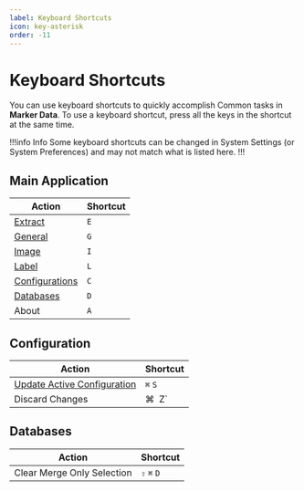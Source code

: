 ```yaml
---
label: Keyboard Shortcuts
icon: key-asterisk
order: -11
---
```

# Keyboard Shortcuts

You can use keyboard shortcuts to quickly accomplish Common tasks in **Marker Data**. To use a keyboard shortcut, press all the keys in the shortcut at the same time.

!!!info Info
Some keyboard shortcuts can be changed in System Settings (or System Preferences) and may not match what is listed here.
!!!

## Main Application

| Action | Shortcut |
|---|---|
| [Extract](/user-guide/extract) | `E` |
| [General](/user-guide/general) | `G` |
| [Image](/user-guide/image) | `I` |
| [Label](/user-guide/label) | `L` |
| [Configurations](/user-guide/configurations) | `C` |
| [Databases](/user-guide/databases) | `D` |
| About | `A`|

## Configuration

| Action | Shortcut |
|---|---|
| [Update Active Configuration](/user-guide/configurations/#update-active-configuration) | `⌘` `S` |
| Discard Changes | ⌘` `Z` |

## Databases

| Action | Shortcut |
|---|---|
| Clear Merge Only Selection | `⇧` `⌘` `D` |